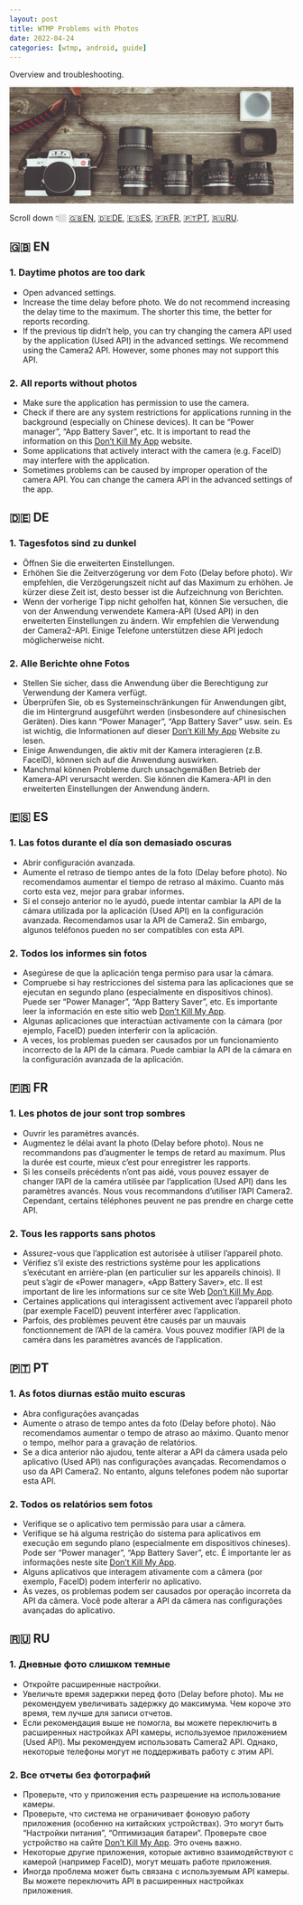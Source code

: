 ```yaml
---
layout: post
title: WTMP Problems with Photos
date: 2022-04-24
categories: [wtmp, android, guide]
---
```


Overview and troubleshooting.

![photo by Markus Spiske from pexels](https://raw.githubusercontent.com/mdnghtdv/mdnghtdv.github.io/main/assets/images/problems_photos.png)

Scroll down 👇🏼 [🇬🇧EN](#en), [🇩🇪DE](#de), [🇪🇸ES](#es), [🇫🇷FR](#fr), [🇵🇹PT](#pt), [🇷🇺RU](#ru).

## 🇬🇧 EN <a id="en"></a>

### 1. Daytime photos are too dark

- Open advanced settings.
- Increase the time delay before photo. We do not recommend increasing the delay time to the maximum. The shorter this time, the better for reports recording.
- If the previous tip didn’t help, you can try changing the camera API used by the application (Used API) in the advanced settings. We recommend using the Camera2 API. However, some phones may not support this API.

### 2. All reports without photos

- Make sure the application has permission to use the camera.
- Сheck if there are any system restrictions for applications running in the background (especially on Chinese devices). It can be “Power manager”, “App Battery Saver”, etc. It is important to read the information on this [Don’t Kill My App](https://dontkillmyapp.com/) website.
- Some applications that actively interact with the camera (e.g. FaceID) may interfere with the application.
- Sometimes problems can be caused by improper operation of the camera API. You can change the camera API in the advanced settings of the app.


## 🇩🇪 DE <a id="de"></a>

### 1. Tagesfotos sind zu dunkel

- Öffnen Sie die erweiterten Einstellungen.
- Erhöhen Sie die Zeitverzögerung vor dem Foto (Delay before photo). Wir empfehlen, die Verzögerungszeit nicht auf das Maximum zu erhöhen. Je kürzer diese Zeit ist, desto besser ist die Aufzeichnung von Berichten.
- Wenn der vorherige Tipp nicht geholfen hat, können Sie versuchen, die von der Anwendung verwendete Kamera-API (Used API) in den erweiterten Einstellungen zu ändern. Wir empfehlen die Verwendung der Camera2-API. Einige Telefone unterstützen diese API jedoch möglicherweise nicht.

### 2. Alle Berichte ohne Fotos

- Stellen Sie sicher, dass die Anwendung über die Berechtigung zur Verwendung der Kamera verfügt.
- Überprüfen Sie, ob es Systemeinschränkungen für Anwendungen gibt, die im Hintergrund ausgeführt werden (insbesondere auf chinesischen Geräten). Dies kann “Power Manager”, “App Battery Saver” usw. sein. Es ist wichtig, die Informationen auf dieser [Don’t Kill My App](https://dontkillmyapp.com/) Website zu lesen.
- Einige Anwendungen, die aktiv mit der Kamera interagieren (z.B. FaceID), können sich auf die Anwendung auswirken.
- Manchmal können Probleme durch unsachgemäßen Betrieb der Kamera-API verursacht werden. Sie können die Kamera-API in den erweiterten Einstellungen der Anwendung ändern.


## 🇪🇸 ES <a id="es"></a>

### 1. Las fotos durante el día son demasiado oscuras

- Abrir configuración avanzada.
- Aumente el retraso de tiempo antes de la foto (Delay before photo). No recomendamos aumentar el tiempo de retraso al máximo. Cuanto más corto esta vez, mejor para grabar informes.
- Si el consejo anterior no le ayudó, puede intentar cambiar la API de la cámara utilizada por la aplicación (Used API) en la configuración avanzada. Recomendamos usar la API de Camera2. Sin embargo, algunos teléfonos pueden no ser compatibles con esta API.

### 2. Todos los informes sin fotos

- Asegúrese de que la aplicación tenga permiso para usar la cámara.
- Compruebe si hay restricciones del sistema para las aplicaciones que se ejecutan en segundo plano (especialmente en dispositivos chinos). Puede ser “Power Manager”, “App Battery Saver”, etc. Es importante leer la información en este sitio web [Don’t Kill My App](https://dontkillmyapp.com/).
- Algunas aplicaciones que interactúan activamente con la cámara (por ejemplo, FaceID) pueden interferir con la aplicación.
- A veces, los problemas pueden ser causados por un funcionamiento incorrecto de la API de la cámara. Puede cambiar la API de la cámara en la configuración avanzada de la aplicación.


## 🇫🇷 FR <a id="fr"></a>

### 1. Les photos de jour sont trop sombres

- Ouvrir les paramètres avancés.
- Augmentez le délai avant la photo (Delay before photo). Nous ne recommandons pas d’augmenter le temps de retard au maximum. Plus la durée est courte, mieux c’est pour enregistrer les rapports.
- Si les conseils précédents n’ont pas aidé, vous pouvez essayer de changer l’API de la caméra utilisée par l’application (Used API) dans les paramètres avancés. Nous vous recommandons d’utiliser l’API Camera2. Cependant, certains téléphones peuvent ne pas prendre en charge cette API.

### 2. Tous les rapports sans photos

- Assurez-vous que l’application est autorisée à utiliser l’appareil photo.
- Vérifiez s’il existe des restrictions système pour les applications s’exécutant en arrière-plan (en particulier sur les appareils chinois). Il peut s’agir de «Power manager», «App Battery Saver», etc. Il est important de lire les informations sur ce site Web [Don’t Kill My App](https://dontkillmyapp.com/).
- Certaines applications qui interagissent activement avec l’appareil photo (par exemple FaceID) peuvent interférer avec l’application.
- Parfois, des problèmes peuvent être causés par un mauvais fonctionnement de l’API de la caméra. Vous pouvez modifier l’API de la caméra dans les paramètres avancés de l’application.


## 🇵🇹 PT <a id="pt"></a>

### 1. As fotos diurnas estão muito escuras

- Abra configurações avançadas
- Aumente o atraso de tempo antes da foto (Delay before photo). Não recomendamos aumentar o tempo de atraso ao máximo. Quanto menor o tempo, melhor para a gravação de relatórios.
- Se a dica anterior não ajudou, tente alterar a API da câmera usada pelo aplicativo (Used API) nas configurações avançadas. Recomendamos o uso da API Camera2. No entanto, alguns telefones podem não suportar esta API.

### 2. Todos os relatórios sem fotos

- Verifique se o aplicativo tem permissão para usar a câmera.
- Verifique se há alguma restrição do sistema para aplicativos em execução em segundo plano (especialmente em dispositivos chineses). Pode ser “Power manager”, “App Battery Saver”, etc. É importante ler as informações neste site [Don’t Kill My App](https://dontkillmyapp.com/).
- Alguns aplicativos que interagem ativamente com a câmera (por exemplo, FaceID) podem interferir no aplicativo.
- Às vezes, os problemas podem ser causados por operação incorreta da API da câmera. Você pode alterar a API da câmera nas configurações avançadas do aplicativo.


## 🇷🇺 RU <a id="ru"></a>

### 1. Дневные фото слишком темные

- Откройте расширенные настройки.
- Увеличьте время задержки перед фото (Delay before photo). Мы не рекомендуем увеличивать задержку до максимума. Чем короче это время, тем лучше для записи отчетов.
- Если рекомендация выше не помогла, вы можете переключить в расширенных настройках API камеры, используемое приложением (Used API). Мы рекомендуем использовать Camera2 API. Однако, некоторые телефоны могут не поддерживать работу с этим API.

### 2. Все отчеты без фотографий

- Проверьте, что у приложения есть разрешение на использование камеры.
- Проверьте, что система не ограничивает фоновую работу приложения (особенно на китайских устройствах). Это могут быть “Настройки питания”, “Оптимизация батареи”. Проверьте свое устройство на сайте [Don’t Kill My App](https://dontkillmyapp.com/). Это очень важно.
- Некоторые другие приложения, которые активно взаимодействуют с камерой (например FaceID), могут мешать работе приложения.
- Иногда проблема может быть связана с используемым API камеры. Вы можете переключить API в расширенных настройках приложения.
